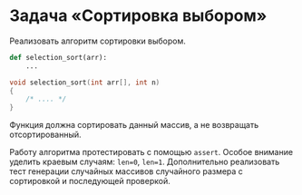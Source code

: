 # Задача «Сортировка выбором»

Реализовать алгоритм сортировки выбором.

```python
def selection_sort(arr):
    ...
```

```c
void selection_sort(int arr[], int n)
{
    /* .... */
}
```

Функция должна сортировать данный массив, а не возвращать отсортированный.

Работу алгоритма протестировать с помощью `assert`. Особое внимание уделить
краевым случаям: `len=0`, `len=1`. Дополнительно реализовать тест генерации
случайных массивов случайного размера с сортировкой и последующей проверкой.
